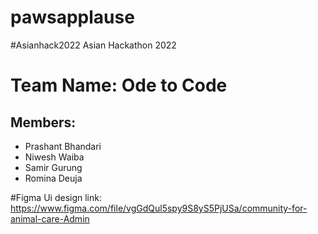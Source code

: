 # pawsapplause
#Asianhack2022 Asian Hackathon 2022
# Team Name: Ode to Code
## Members:
- Prashant Bhandari
- Niwesh Waiba
- Samir Gurung
- Romina Deuja

#Figma Ui design link: 
https://www.figma.com/file/vgGdQul5spy9S8yS5PjUSa/community-for-animal-care-Admin
